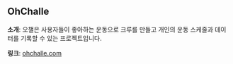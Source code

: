 ## OhChalle
__소개__: 오챌은 사용자들이 좋아하는 운동으로 크루를 만들고 개인의 운동 스케줄과 데이터를 기록할 수 있는 프로젝트입니다.

__링크__: [ohchalle.com](https://ohchalle.com)